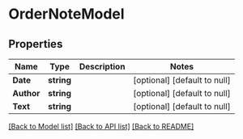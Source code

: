 # OrderNoteModel

## Properties
Name | Type | Description | Notes
------------ | ------------- | ------------- | -------------
**Date** | **string** |  | [optional] [default to null]
**Author** | **string** |  | [optional] [default to null]
**Text** | **string** |  | [optional] [default to null]

[[Back to Model list]](../README.md#documentation-for-models) [[Back to API list]](../README.md#documentation-for-api-endpoints) [[Back to README]](../README.md)

